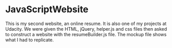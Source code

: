 # JavaScriptWebsite

This is my second website, an online resume. It is also one of my projects at Udacity. We were given the HTML, jQuery, helper.js and
css files then asked to construct a website with the resumeBuilder.js file. The mockup file shows what I had to replicate.
